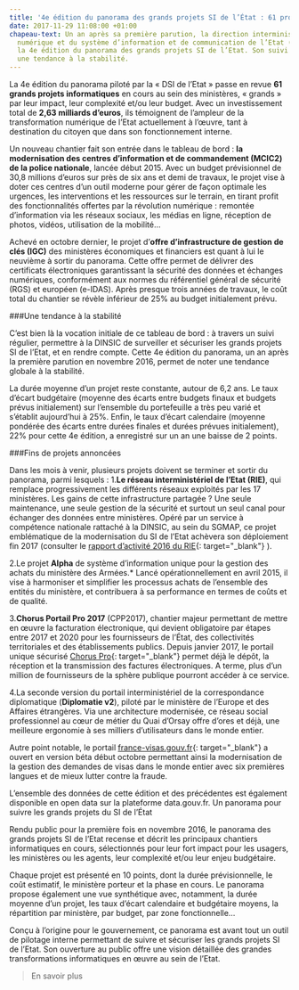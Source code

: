 ```yaml
---
title: '4e édition du panorama des grands projets SI de l’État : 61 projets à la loupe'
date: 2017-11-29 11:08:00 +01:00
chapeau-text: Un an après sa première parution, la direction interministérielle du
  numérique et du système d’information et de communication de l’Etat (DINSIC) publie
  la 4e édition du panorama des grands projets SI de l’Etat. Son suivi sur un an montre
  une tendance à la stabilité.
---
```


La 4e édition du panorama piloté par la « DSI de l’Etat » passe en revue **61 grands projets informatiques** en cours au sein des ministères, « grands » par leur impact, leur complexité et/ou leur budget. Avec un investissement total de **2,63 milliards d’euros**, ils témoignent de l’ampleur de la transformation numérique de l’Etat actuellement à l’œuvre, tant à destination du citoyen que dans son fonctionnement interne.

Un nouveau chantier fait son entrée dans le tableau de bord : **la modernisation des centres d’information et de commandement (MCIC2) de la police nationale**, lancée début 2015. Avec un budget prévisionnel de 30,8 millions d’euros sur près de six ans et demi de travaux, le projet vise à doter ces centres d’un outil moderne pour gérer de façon optimale les urgences, les interventions et les ressources sur le terrain, en tirant profit des fonctionnalités offertes par la révolution numérique : remontée d’information via les réseaux sociaux, les médias en ligne, réception de photos, vidéos, utilisation de la mobilité…

Achevé en octobre dernier, le projet d’**offre d’infrastructure de gestion de clés (IGC)** des ministères économiques et financiers est quant à lui le neuvième à sortir du panorama. Cette offre permet de délivrer des certificats électroniques garantissant la sécurité des données et échanges numériques, conformément aux normes du référentiel général de sécurité (RGS) et européen (e-IDAS). Après presque trois années de travaux, le coût total du chantier se révèle inférieur de 25% au budget initialement prévu.
 

###Une tendance à la stabilité

C’est bien là la vocation initiale de ce tableau de bord : à travers un suivi régulier, permettre à la DINSIC de surveiller et sécuriser les grands projets SI de l’Etat, et en rendre compte. Cette 4e édition du panorama, un an après la première parution en novembre 2016, permet de noter une tendance globale à la stabilité.

La durée moyenne d’un projet reste constante, autour de 6,2 ans. Le taux d’écart budgétaire (moyenne des écarts entre budgets finaux et budgets prévus initialement) sur l’ensemble du portefeuille a très peu varié et s’établit aujourd’hui à 25%. Enfin, le taux d’écart calendaire (moyenne pondérée des écarts entre durées finales et durées prévues initialement), 22% pour cette 4e édition, a enregistré sur un an une baisse de 2 points.

###Fins de projets annoncées

Dans les mois à venir, plusieurs projets doivent se terminer et sortir du panorama, parmi lesquels :
1.**Le réseau interministériel de l’Etat (RIE)**, qui remplace progressivement les différents réseaux exploités par les 17 ministères.
Les gains de cette infrastructure partagée ? Une seule maintenance, une seule gestion de la sécurité et surtout un seul canal pour échanger des données entre ministères. Opéré par un service à compétence nationale rattaché à la DINSIC, au sein du SGMAP, ce projet emblématique de la modernisation du SI de l’Etat achèvera son déploiement fin 2017 (consulter le [rapport d’activité 2016 du RIE](https://www.modernisation.gouv.fr/documentation/publications/rapport-activite-2016-reseau-interministeriel-etat){: target="_blank"}
).
 
2.Le projet **Alpha** de système d’information unique pour la gestion des achats du ministère des Armées.*
Lancé opérationnellement en avril 2015, il vise à harmoniser et simplifier les processus achats de l’ensemble des entités du ministère, et contribuera à sa performance en termes de coûts et de qualité.
 
3.**Chorus Portail Pro 2017** (CPP2017), chantier majeur permettant de mettre en œuvre la facturation électronique, qui devient obligatoire par étapes entre 2017 et 2020 pour les fournisseurs de l’État, des collectivités territoriales et des établissements publics.
Depuis janvier 2017, le portail unique sécurisé [Chorus Pro](https://chorus-pro.gouv.fr/cpp/utilisateur?execution=e1s1https://chorus-pro.gouv.fr/cpp/utilisateur?execution=e1s1){: target="_blank"}
 permet déjà le dépôt, la réception et la transmission des factures électroniques. A terme, plus d’un million de fournisseurs de la sphère publique pourront accéder à ce service.
 
4.La seconde version du portail interministériel de la correspondance diplomatique (**Diplomatie v2**), piloté par le ministère de l’Europe et des Affaires étrangères.
Via une architecture modernisée, ce réseau social professionnel au cœur de métier du Quai d’Orsay offre d’ores et déjà, une meilleure ergonomie à ses milliers d’utilisateurs dans le monde entier.

 

Autre point notable, le portail [france-visas.gouv.fr](https://france-visas.gouv.fr/){: target="_blank"} a ouvert en version béta début octobre permettant ainsi la modernisation de la gestion des demandes de visas dans le monde entier avec six premières langues et de mieux lutter contre la fraude.

L’ensemble des données de cette édition et des précédentes est également disponible en open data sur la plateforme data.gouv.fr.
Un panorama pour suivre les grands projets du SI de l’État

Rendu public pour la première fois en novembre 2016, le panorama des grands projets SI de l’Etat recense et décrit les principaux chantiers informatiques en cours, sélectionnés pour leur fort impact pour les usagers, les ministères ou les agents, leur complexité et/ou leur enjeu budgétaire.

Chaque projet est présenté en 10 points, dont la durée prévisionnelle, le coût estimatif, le ministère porteur et la phase en cours. Le panorama propose également une vue synthétique avec, notamment, la durée moyenne d’un projet, les taux d’écart calendaire et budgétaire moyens, la répartition par ministère, par budget, par zone fonctionnelle…

Conçu à l’origine pour le gouvernement, ce panorama est avant tout un outil de pilotage interne permettant de suivre et sécuriser les grands projets SI de l’Etat. Son ouverture au public offre une vision détaillée des grandes transformations informatiques en œuvre au sein de l’Etat.

> En savoir plus


